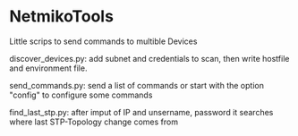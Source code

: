 # NetmikoTools
Little scrips to send commands to multible Devices

discover_devices.py: add subnet and credentials to scan, then write hostfile and environment file.

send_commands.py: send a list of commands or start with the option "config" to configure some commands

find_last_stp.py: after imput of IP and unsername, password it searches where last STP-Topology change comes from